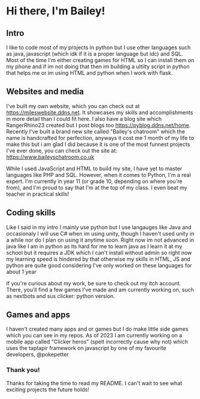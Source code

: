 # Hi there, I'm Bailey!

## Intro
I like to code most of my projects in python but I use other languages such as java, javascript (which idk if it is a proper language but idc) and SQL. Most of the time I'm either creating games for HTML so I can install them on my phone and if im not doing that then im building a ultilty script in python that helps me or im using HTML and python when I work with flask.

## Websites and media
I've built my own website, which you can check out at https://mileswebsite.ddns.net. It showcases my skills and accomplishments in more detail than I could fit here. I also have a blog site which RangerRhino23 created but I post blogs too https://pyblog.ddns.net/home. Recently I've built a brand new site called "Bailey's chatroom" which the name is handcrafted for perfection, anyways it cost me 1 month of my life to make this but i am glad I did because it is one of the most funnest projects I've ever done, you can check out the site at: https://www.baileyschatroom.co.uk

While I used JavaScript and HTML to build my site, I have yet to master languages like PHP and SQL. However, when it comes to Python, I'm a real expert. I'm currently in year 11 (or grade 10, depending on where you're from), and I'm proud to say that I'm at the top of my class. I even beat my teacher in practical skills!

## Coding skills
Like I said in my intro I mainly use python but I use langauges like Java and occasionaly I will use C# when im using unity, though I haven't used unity in a while nor do I plan on using it anytime soon. Right now im not advanced in java like I am in python as its hard for me to learn java as I learn it at my school but it requires a JDK which I can't install without admin so right now my learning speed is hindered by that otherwise my skills in HTML, JS and python are quite good considering I've only worked on these languages for about 1 year

If you're curious about my work, be sure to check out my itch account. There, you'll find a few games I've made and am currently working on, such as nextbots and sus clicker: python version.

## Games and apps
I haven't created many apps and or games but I do make little side games which you can see in my repos. As of 2023 I am currently working on a mobile app called "Clicker heros" (spelt incorrectly cause why not) which uses the taptapir framework on javascript by one of my favourite developers, @pokepetter

### Thank you!
Thanks for taking the time to read my README. I can't wait to see what exciting projects the future holds!
